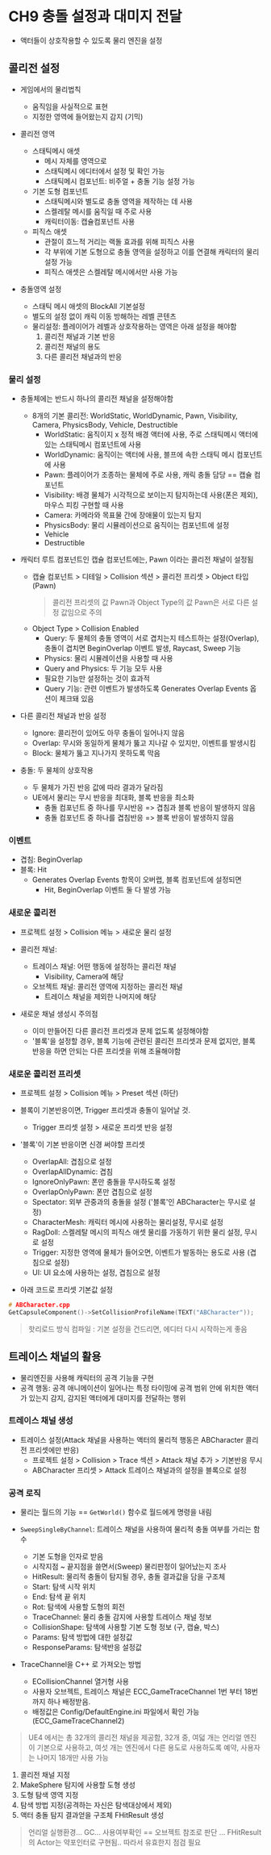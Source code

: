 # **CH9 충돌 설정과 대미지 전달**

- 액터들이 상호작용할 수 있도록 물리 엔진을 설정

## **콜리전 설정**

- 게임에서의 물리법칙
  - 움직임을 사실적으로 표현
  - 지정한 영역에 들어왔는지 감지 (기믹)

- 콜리전 영역
  - 스태틱메시 애셋
    - 메시 자체를 영역으로
    - 스태틱메시 에디터에서 설정 및 확인 가능
    - 스태틱메시 컴포넌트: 비주얼 + 충돌 기능 설정 가능
  - 기본 도형 컴포넌트
    - 스태틱메시와 별도로 충돌 영역을 제작하는 데 사용
    - 스켈레탈 메시를 움직일 때 주로 사용
    - 캐릭터이동: 캡슐컴포넌트 사용
  - 피직스 애셋
    - 관절이 흐느적 거리는 랙돌 효과를 위해 피직스 사용
    - 각 부위에 기본 도형으로 충돌 영역을 설정하고 이를 연결해 캐릭터의 물리 설정 가능
    - 피직스 애셋은 스켈레탈 메시에서만 사용 가능
  

- 충돌영역 설정
  -  스태틱 메시 애셋의 BlockAll 기본설정
    - 별도의 설정 없이 캐릭 이동 방해하는 레벨 콘텐츠
  - 물리설정: 플레이어가 레벨과 상호작용하는 영역은 아래 설정을 해야함
    1. 콜리전 채널과 기본 반응
    2. 콜리전 채널의 용도
    3. 다른 콜리전 채널과의 반응

### 물리 설정

- 충돌체에는 반드시 하나의 콜리전 채널을 설정해야함
  - 8개의 기본 콜리전: WorldStatic, WorldDynamic, Pawn, Visibility, Camera, PhysicsBody, Vehicle, Destructible
       - WorldStatic: 움직이지 x 정적 배경 액터에 사용, 주로 스태틱메시 액터에 있는 스태틱메시 컴포넌트에 사용
       - WorldDynamic: 움직이는 액터에 사용, 블프에 속한 스태틱 메시 컴포넌트에 사용
       - Pawn: 플레이어가 조종하는 물체에 주로 사용, 캐릭 충돌 담당 == 캡슐 컴포넌트
       - Visibility: 배경 물체가 시각적으로 보이는지 탐지하는데 사용(폰은 제외), 마우스 피킹 구현할 때 사용
       - Camera: 카메라와 목표물 간에 장애물이 있는지 탐지
       - PhysicsBody: 물리 시뮬레이션으로 움직이는 컴포넌트에 설정
       - Vehicle 
       - Destructible
  
- 캐릭터 루트 컴포넌트인 캡슐 컴포넌트에는, Pawn 이라는 콜리전 채널이 설정됨
  - 캡슐 컴포넌트 > 디테일 > Collision 섹션 > 콜리전 프리셋 > Object 타입(Pawn)
      > 콜리전 프리셋의 값 Pawn과 Object Type의 값 Pawn은 서로 다른 설정 값임으로 주의
  - Object Type > Collision Enabled  
      - Query: 두 물체의 충돌 영역이 서로 겹치는지 테스트하는 설정(Overlap), 충돌이 겹치면 BeginOverlap 이벤트 발생, Raycast, Sweep 기능
      - Physics: 물리 시뮬레이션을 사용할 때 사용
      - Query and Physics: 두 기능 모두 사용
      - 필요한 기능만 설정하는 것이 효과적
      - Query 기능: 관련 이벤트가 발생하도록 Generates Overlap Events 옵션이 체크돼 있음

- 다른 콜리전 채널과 반응 설정
  - Ignore: 콜리전이 있어도 아무 충돌이 일어나지 않음
  - Overlap: 무시와 동일하게 물체가 뚫고 지나갈 수 있지만, 이벤트를 발생시킴
  - Block: 물체가 뚫고 지나가지 못하도록 막음

- 충돌: 두 물체의 상호작용
  - 두 물체가 가진 반응 값에 따라 결과가 달라짐
  - UE에서 물리는 무시 반응을 최대화, 블록 반응을 최소화
    - 충돌 컴포넌트 중 하나를 무시반응 => 겹침과 블록 반응이 발생하지 않음
    - 충돌 컴포넌트 중 하나를 겹침반응 => 블록 반응이 발생하지 않음

### 이벤트

- 겹침: BeginOverlap
- 블록: Hit 
  - Generates Overlap Events 항목이 오버랩, 블록 컴포넌트에 설정되면
    - Hit, BeginOverlap 이벤트 둘 다 발생 가능
    
### 새로운 콜리전 

- 프로젝트 설정 > Collision 메뉴 > 새로운 물리 설정 
- 콜리전 채널:
  - 트레이스 채널: 어떤 행동에 설정하는 콜리전 채널
    - Visibility, Camera에 해당
  - 오브젝트 채널: 콜리전 영역에 지정하는 콜리전 채널
    - 트레이스 채널을 제외한 나머지에 해당

- 새로운 채널 생성시 주의점
  - 이미 만들어진 다른 콜리전 프리셋과 문제 없도록 설정해야함
  - '블록'을 설정할 경우, 블록 기능에 관련된 콜리전 프리셋과 문제 없지만, 블록 반응을 하면 안되는 다른 프리셋을 위해 조율해야함

### 새로운 콜리전 프리셋

- 프로젝트 설정 > Collision 메뉴 > Preset 섹션 (하단)

- 블록이 기본반응이면, Trigger 프리셋과 충돌이 일어날 것.
  - Trigger 프리셋 설정 > 새로운 프리셋 반응 설정

- '블록'이 기본 반응이면 신경 써야할 프리셋
  - OverlapAll: 겹침으로 설정
  - OverlapAllDynamic: 겹침
  - IgnoreOnlyPawn: 폰만 충돌을 무시하도록 설정
  - OverlapOnlyPawn: 폰만 겹침으로 설정
  - Spectator: 외부 관중과의 충돌을 설정 ('블록'인 ABCharacter는 무시로 설정)
  - CharacterMesh: 캐릭터 메시에 사용하는 물리설정, 무시로 설정
  - RagDoll: 스켈레탈 메시의 피직스 애셋 물리를 가동하기 위한 물리 설정, 무시로 설정
  - Trigger: 지정한 영역에 물체가 들어오면, 이벤트가 발동하는 용도로 사용 (겹침으로 설정)
  - UI: UI 요소에 사용하는 설정, 겹침으로 설정


- 아래 코드로 프리셋 기본값 설정
```cpp
# ABCharacter.cpp
GetCapsuleComponent()->SetCollisionProfileName(TEXT("ABCharacter"));
```

> 핫리로드 방식 컴파일 : 기본 설정을 건드리면, 에디터 다시 시작하는게 좋음


## 트레이스 채널의 활용

- 물리엔진을 사용해 캐릭터의 공격 기능을 구현
- 공격 행동: 공격 애니메이션이 일어나는 특정 타이밍에 공격 범위 안에 위치한 액터가 있는지 감지, 감지된 액터에게 대미지를 전달하는 행위

### 트레이스 채널 생성

- 트레이스 설정(Attack 채널을 사용하는 액터의 물리적 행동은 ABCharacter 콜리전 프리셋에만 반응)
  - 프로젝트 설정 > Collision > Trace 섹션 > Attack 채널 추가 > 기본반응 무시
  - ABCharacter 프리셋 > Attack 트레이스 채널과의 설정을 블록으로 설정


### 공격 로직

- 물리는 월드의 기능 == ``GetWorld()`` 함수로 월드에게 명령을 내림
- ``SweepSingleByChannel``: 트레이스 채널을 사용하여 물리적 충돌 여부를 가리는 함수
  - 기본 도형을 인자로 받음
  - 시작지점 ~ 끝지점을 쓸면서(Sweep) 물리판정이 일어났는지 조사
  - HitResult: 물리적 충돌이 탐지될 경우, 충돌 결과값을 담을 구조체
  - Start: 탐색 시작 위치
  - End: 탐색 끝 위치
  - Rot: 탐색에 사용할 도형의 회전
  - TraceChannel: 물리 충돌 감지에 사용할 트레이스 채널 정보
  - CollisionShape: 탐색에 사용할 기본 도형 정보 (구, 캡슐, 박스)
  - Params: 탐색 방법에 대한 설정값
  - ResponseParams: 탐색반응 설정값

- TraceChannel을 C++ 로 가져오는 방법
  - ECollisionChannel 열거형 사용 
  - 사용자 오브젝트, 트레이스 채널은 ECC_GameTraceChannel 1번 부터 18번 까지 하나 배정받음.
  - 배정값은 Config/DefaultEngine.ini 파일에서 확인 가능 (ECC_GameTraceChannel2)

> UE4 에서는 총 32개의 콜리전 채널을 제공함, 32개 중, 여덟 개는 언리얼 엔진이 기본으로 사용하고, 여섯 개는 엔진에서 다른 용도로 사용하도록 예약, 사용자는 나머지 18개만 사용 가능

1. 콜리전 채널 지정 
2. MakeSphere 탐지에 사용할 도형 생성 
3. 도형 탐색 영역 지정 
4. 탐색 방법 지정(공격하는 자신은 탐색대상에서 제외) 
5. 액터 충돌 탐지 결과얻을 구조체 FHitResult 생성


> 언리얼 실행환경... GC... 사용여부확인 == 오브젝트 참조로 판단 ... FHitResult의 Actor는 약포인터로 구현됨.. 따라서 유효한지 점검 필요